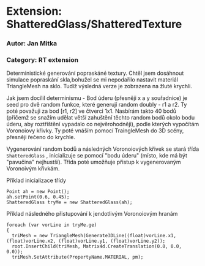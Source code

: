 # Extension: ShatteredGlass/ShatteredTexture
### Autor: Jan Mitka
### Category: RT extension

Deterministické generování popraskáné textury. Chtěl jsem dosáhnout simulace popraskání skla,bohužel se mi nepodařilo nastavit materiál TriangleMesh na sklo. Tudíž výsledná verze je zobrazena na žluté krychli. 

Jak jsem docílil determinismu - Bod úderu (přesněji x  a y souřadnice) je seed pro dvě random funkce, které generují random doubly - r1 a r2. Ty poté považuji za bod [r1, r2] ve čtverci 1x1. Nasbírám takto 40 bodů (přičemž se snažím udělat větší zahuštění těchto random bodů okolo bodu úderu, aby roztříštění vypadalo co nejvěrohodněji), podle kterých vypočítám Voronoiovy křivky. Ty poté vnáším pomocí TraingleMesh do 3D scény, přesněji řečeno do krychle. 

Vygenerování random bodů a následných Voronoiových křivek se stará třída ``ShatteredGlass`` , inicializuje se pomocí "bodu úderu" (místo, kde má být "pavučina" nejhustší). Třída poté umožňuje přistup k vygenerovaným Voronoivým křivkám.

Příklad inicializace třídy
```
Point ah = new Point();
ah.setPoint(0.6, 0.45);
ShatteredGlass tryMe = new ShatteredGlass(ah);
```

Příklad následného přistupování k jendotlivým Voronoiovým hranám
```
foreach (var vorLine in tryMe.ge)
{
  triMesh = new TriangleMesh(Generate3DLine((float)vorLine.x1, (float)vorLine.x2, (float)vorLine.y1, (float)vorLine.y2));
  root.InsertChild(triMesh, Matrix4d.CreateTranslation(0.0, 0.0, 0.0));
  triMesh.SetAttribute(PropertyName.MATERIAL, pm);
```
